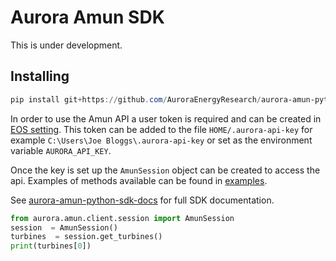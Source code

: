 # Aurora Amun SDK

This is under development.

## Installing

```powershell
pip install git+https://github.com/AuroraEnergyResearch/aurora-amun-python-sdk
```

In order to use the Amun API a user token is required and can be created in [EOS setting](https://eos.auroraer.com/dragonfly/settings). This token can be added to the file `HOME/.aurora-api-key` for example `C:\Users\Joe Bloggs\.aurora-api-key` or set as the environment variable `AURORA_API_KEY`.

Once the key is set up the `AmunSession` object can be created to access the api. Examples of methods available can be found in [examples](examples).

See [aurora-amun-python-sdk-docs](https://auroraenergyresearch.github.io/aurora-amun-python-sdk-docs/) for full SDK documentation.

```python
from aurora.amun.client.session import AmunSession
session  = AmunSession()
turbines  = session.get_turbines()
print(turbines[0])
```
